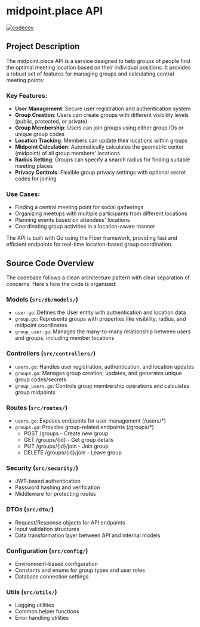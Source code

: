 # midpoint.place API

[![codecov](https://codecov.io/gh/championswimmer/api.midpoint.place/graph/badge.svg?token=PYTQV9APHD)](https://codecov.io/gh/championswimmer/api.midpoint.place) 

## Project Description

The midpoint.place API is a service designed to help groups of people find the optimal meeting location based on their individual positions. It provides a robust set of features for managing groups and calculating central meeting points:

### Key Features:
- **User Management**: Secure user registration and authentication system
- **Group Creation**: Users can create groups with different visibility levels (public, protected, or private)
- **Group Membership**: Users can join groups using either group IDs or unique group codes
- **Location Tracking**: Members can update their locations within groups
- **Midpoint Calculation**: Automatically calculates the geometric center (midpoint) of all group members' locations
- **Radius Setting**: Groups can specify a search radius for finding suitable meeting places
- **Privacy Controls**: Flexible group privacy settings with optional secret codes for joining

### Use Cases:
- Finding a central meeting point for social gatherings
- Organizing meetups with multiple participants from different locations
- Planning events based on attendees' locations
- Coordinating group activities in a location-aware manner

The API is built with Go using the Fiber framework, providing fast and efficient endpoints for real-time location-based group coordination.

## Source Code Overview

The codebase follows a clean architecture pattern with clear separation of concerns. Here's how the code is organized:

### Models (`src/db/models/`)
- `user.go`: Defines the User entity with authentication and location data
- `group.go`: Represents groups with properties like visibility, radius, and midpoint coordinates
- `group_user.go`: Manages the many-to-many relationship between users and groups, including member locations

### Controllers (`src/controllers/`)
- `users.go`: Handles user registration, authentication, and location updates
- `groups.go`: Manages group creation, updates, and generates unique group codes/secrets
- `group_users.go`: Controls group membership operations and calculates group midpoints

### Routes (`src/routes/`)
- `users.go`: Exposes endpoints for user management (/users/*)
- `groups.go`: Provides group-related endpoints (/groups/*)
  - POST /groups - Create new group
  - GET /groups/{id} - Get group details
  - PUT /groups/{id}/join - Join group
  - DELETE /groups/{id}/join - Leave group

### Security (`src/security/`)
- JWT-based authentication
- Password hashing and verification
- Middleware for protecting routes

### DTOs (`src/dto/`)
- Request/Response objects for API endpoints
- Input validation structures
- Data transformation layer between API and internal models

### Configuration (`src/config/`)
- Environment-based configuration
- Constants and enums for group types and user roles
- Database connection settings

### Utils (`src/utils/`)
- Logging utilities
- Common helper functions
- Error handling utilities
